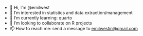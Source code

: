 - 👋 Hi, I’m @emilwest
- 👀 I’m interested in statistics and data extraction/management 
- 🌱 I’m currently learning: quarto
- 💞️ I’m looking to collaborate on R projects
- 📫 How to reach me: send a message to emilwestin@gmail.com

<!---
emilwest/emilwest is a ✨ special ✨ repository because its `README.md` (this file) appears on your GitHub profile.
You can click the Preview link to take a look at your changes.
--->
